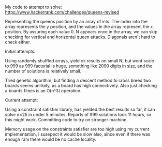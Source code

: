 

My code to attempt to solve: https://www.hackerrank.com/challenges/queens-revised

Representing the queens position by an array of ints.  The index into the array represents the y position, and the values in the array represent the x position.  By assuring each value 0..N appears once in the array, we can skip checking for vertical and horizontal queen attacks.  Diagonals aren't hard to check either.

Initial attempts: 

Using randomly shuffled arrays, yield ok results on small N, but wont scale to 999 as 999 factorial is huge, something like 2000 digits in size, and the number of solutions is relatively small.

Tried genetic algorithm, but finding a descent method to cross breed two boards seems unlikely, as a board has high connectivety.  Also just checking a boards fitnes is an O(n^3) operation.

Current attempt:

Using a constraint satisfier library, has yielded the best results so far, it can solve n=25 in under 5 minutes.  Reports of 999 solutions took 11 hours, so this might work.  Committing code to try on stronger machine.

Memory usage on the constraints satisfier are too high using my current implementation, I susepect it would be slow also, since even if there was enough ram there would be no cache locality.

